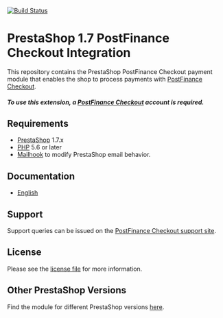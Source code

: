 [![Build Status](https://travis-ci.org/pfpayments/prestashop-1.7.svg?branch=master)](https://travis-ci.org/pfpayments/prestashop-1.7)



# PrestaShop 1.7 PostFinance Checkout Integration
This repository contains the PrestaShop PostFinance Checkout payment module that enables the shop to process payments with [PostFinance Checkout](https://www.postfinance.ch/checkout).

##### To use this extension, a [PostFinance Checkout](https://www.postfinance.ch/checkout) account is required.

## Requirements

* [PrestaShop](https://www.prestashop.com/) 1.7.x
* [PHP](http://php.net/) 5.6 or later
* [Mailhook](https://github.com/wallee-payment/prestashop-mailhook/releases) to modify PrestaShop email behavior.

## Documentation

* [English](https://plugin-documentation.postfinance-checkout.ch/pfpayments/prestashop-1.7/1.2.22/docs/en/documentation.html)

## Support

Support queries can be issued on the [PostFinance Checkout support site](https://www.postfinance.ch/en/business/support.html).

## License

Please see the [license file](https://github.com/pfpayments/prestashop-1.7/blob/1.2.22/LICENSE) for more information.

## Other PrestaShop Versions

Find the module for different PrestaShop versions [here](../../../prestashop).

